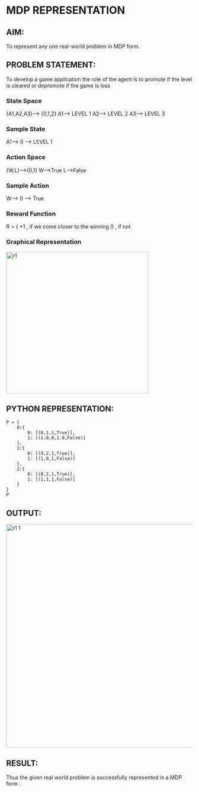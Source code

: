 # MDP REPRESENTATION

## AIM:
To represent any one real-world problem in MDP form.
## PROBLEM STATEMENT:
To develop a game application the role of the agent is to promote if the level is cleared or depromote if the game is loss 

### State Space
{A1,A2,A3}--> {0,1,2}
A1--> LEVEL 1
A2--> LEVEL 2 
A3--> LEVEL 3

### Sample State
A1--> 0 --> LEVEL 1

### Action Space
{W,L}-->{0,1}
W-->True
L-->False

### Sample Action
W--> 0 --> True

### Reward Function
R = { +1 , if we come closer to the winning
       0 , if not

### Graphical Representation
<img width="383" alt="r1" src="https://github.com/naramala-niharika/mdp-representation/assets/94165377/04bd370c-fe9f-4d93-94be-0062fa7cda17">


## PYTHON REPRESENTATION:
```
P = {
    0:{
        0: [(0,1,1,True)],
        1: [(1.0,0,1.0,False)]
    },
    1:{
        0: [(0,2,1,True)],
        1: [(1,0,1,False)]
    },
    2:{
        0: [(0,2,1,True)],
        1: [(1,1,1,False)]
    }
}
P
```
## OUTPUT:
<img width="604" alt="r1 1" src="https://github.com/naramala-niharika/mdp-representation/assets/94165377/8fa55c3b-116c-4270-bf6c-3218681054eb">


## RESULT:
Thus the given real world problem is successfully represented in a MDP form .

